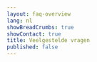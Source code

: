 ```yaml
---
layout: faq-overview
lang: nl
showBreadCrumbs: true
showContact: true
title: Veelgestelde vragen
published: false
---
```

